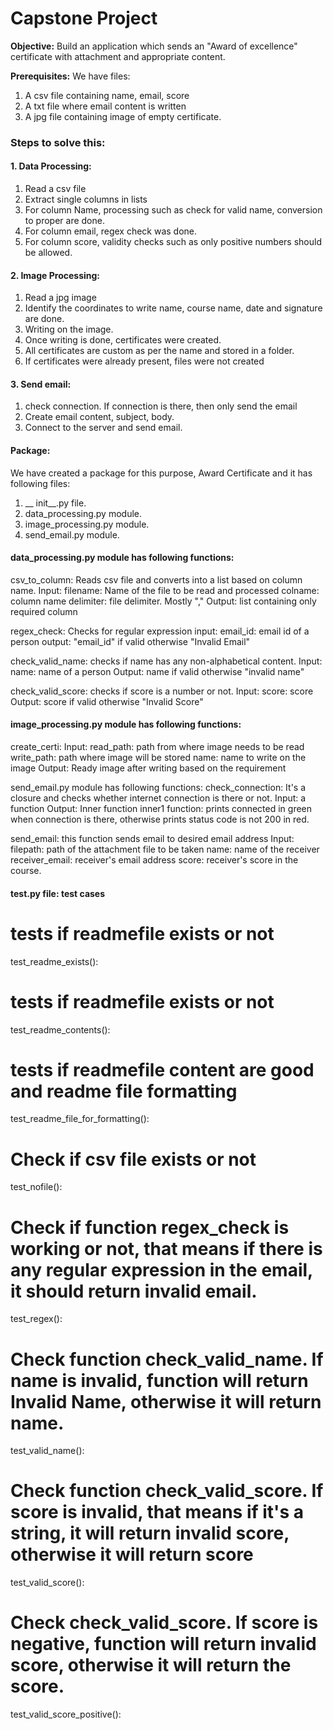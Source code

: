 # Capstone Project 

**Objective:** Build an application which sends an "Award of excellence" certificate with attachment and appropriate content. 

**Prerequisites:** We have files:
1. A csv file containing name, email, score
2. A txt file where email content is written
3. A jpg file containing image of empty certificate.

### Steps to solve this:
#### 1. Data Processing:
1. Read a csv file
2. Extract single columns in lists
3. For column Name, processing such as check for valid name, conversion to proper are done.
4. For column email, regex check was done.
5. For column score, validity checks such as only positive numbers should be allowed.

#### 2. Image Processing:
1. Read a jpg image
2. Identify the coordinates to write name, course name, date and signature are done.
3. Writing on the image.
4. Once writing is done, certificates were created.
5. All certificates are custom as per the name and stored in a folder.
6. If certificates were already present, files were not created

#### 3. Send email:
1. check connection. If connection is there, then only send the email
2. Create email content, subject, body. 
3. Connect to the server and send email.

#### Package:
We have created a package for this purpose, Award Certificate and it has following files:
1. __ init__.py file.
2. data_processing.py module.
3. image_processing.py module.
4. send_email.py module.

#### data_processing.py module has following functions:
csv_to_column: Reads csv file and converts into a list based on column name.
    Input: 
        filename: Name of the file to be read and processed 
        colname: column name
        delimiter: file delimiter. Mostly ","
    Output: 
        list containing only required column


regex_check: Checks for regular expression
    input: 
        email_id: email id of a person
    output:
        "email_id" if valid otherwise "Invalid Email"


check_valid_name: checks if name has any non-alphabetical content.
    Input: 
        name: name of a person
    Output:
        name if valid otherwise "invalid name"

check_valid_score: checks if score is a number or not.
    Input: 
        score: score
    Output:
        score if valid otherwise "Invalid Score"


#### image_processing.py module has following functions:
create_certi: 
    Input:
        read_path: path from where image needs to be read
        write_path: path where image will be stored
        name: name to write on the image
    Output: 
        Ready image after writing based on the requirement

send_email.py module has following functions:
check_connection: It's a closure and checks whether internet connection is there or not.
    Input:
        a function
    Output:
        Inner function
inner1 function: prints connected in green when connection is there, otherwise prints status code is not 200 in red.

send_email: this function sends email to desired email address
    Input:
        filepath: path of the attachment file to be taken
        name: name of the receiver
        receiver_email: receiver's email address
        score: receiver's score in the course.

#### test.py file: test cases

# tests if readmefile exists or not
test_readme_exists():

# tests if readmefile exists or not
test_readme_contents():

# tests if readmefile content are good and readme file formatting
test_readme_file_for_formatting():

# Check if csv file exists or not
test_nofile():

# Check if function regex_check is working or not, that means if there is any regular expression in the email, it should return invalid email.
test_regex():

# Check function check_valid_name. If name is invalid, function will return Invalid Name, otherwise it will return name.
test_valid_name():

# Check function check_valid_score. If score is invalid, that means if it's a string, it will return invalid score, otherwise it will return score
test_valid_score():

# Check check_valid_score. If score is negative, function will return invalid score, otherwise it will return the score.
test_valid_score_positive():
